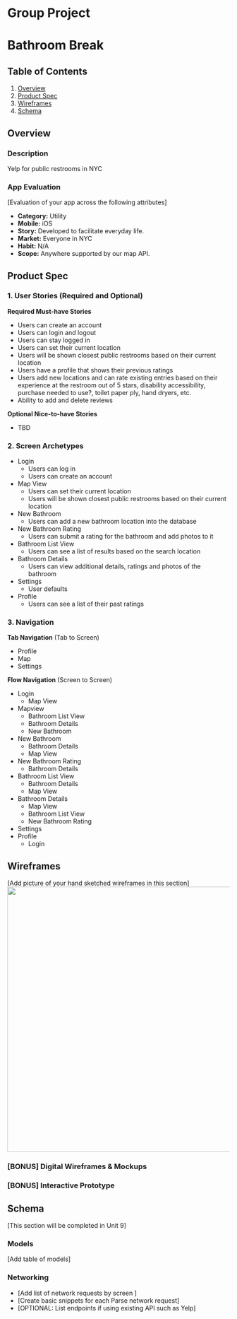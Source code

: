 Group Project
===

# Bathroom Break

## Table of Contents
1. [Overview](#Overview)
1. [Product Spec](#Product-Spec)
1. [Wireframes](#Wireframes)
2. [Schema](#Schema)

## Overview
### Description
Yelp for public restrooms in NYC

### App Evaluation
[Evaluation of your app across the following attributes]
- **Category:** Utility
- **Mobile:** iOS
- **Story:** Developed to facilitate everyday life.
- **Market:** Everyone in NYC
- **Habit:** N/A
- **Scope:** Anywhere supported by our map API.

## Product Spec

### 1. User Stories (Required and Optional)

**Required Must-have Stories**

* Users can create an account
* Users can login and logout
* Users can stay logged in
* Users can set their current location
* Users will be shown closest public restrooms based on their current location
* Users have a profile that shows their previous ratings
* Users add new locations and can rate existing entries based on their experience at the restroom out of 5 stars, disability accessibility, purchase needed to use?, toilet paper ply, hand dryers, etc.
* Ability to add and delete reviews



**Optional Nice-to-have Stories**

* TBD


### 2. Screen Archetypes

* Login
   * Users can log in
   * Users can create an account
* Map View
   * Users can set their current location
   * Users will be shown closest public restrooms based on their current location
* New Bathroom
    * Users can add a new bathroom location into the database
* New Bathroom Rating
    * Users can submit a rating for the bathroom and add photos to it
* Bathroom List View
    * Users can see a list of results based on the search location
* Bathroom Details
    * Users can view additional details, ratings and photos of the bathroom
* Settings
    * User defaults
* Profile
    * Users can see a list of their past ratings

### 3. Navigation

**Tab Navigation** (Tab to Screen)

* Profile
* Map
* Settings

**Flow Navigation** (Screen to Screen)

* Login
   * Map View
* Mapview
   * Bathroom List View
   * Bathroom Details
   * New Bathroom
* New Bathroom
    * Bathroom Details
    * Map View
* New Bathroom Rating
    * Bathroom Details
* Bathroom List View
    * Bathroom Details
    * Map View
* Bathroom Details
    * Map View
    * Bathroom List View
    * New Bathroom Rating
* Settings
* Profile
    * Login

## Wireframes
[Add picture of your hand sketched wireframes in this section]
<img src="https://i.imgur.com/vVtNbTl.jpg" width=600>

### [BONUS] Digital Wireframes & Mockups

### [BONUS] Interactive Prototype

## Schema 
[This section will be completed in Unit 9]
### Models
[Add table of models]
### Networking
- [Add list of network requests by screen ]
- [Create basic snippets for each Parse network request]
- [OPTIONAL: List endpoints if using existing API such as Yelp]
